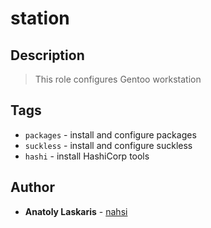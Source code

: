 # station

## Description
> This role configures Gentoo workstation

## Tags
* `packages` - install and configure packages
* `suckless` - install and configure suckless
* `hashi` - install HashiCorp tools

## Author
* **Anatoly Laskaris** - [nahsi](https://github.com/nahsi)
